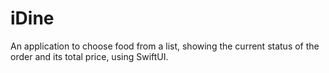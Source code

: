 # iDine
An application to choose food from a list, showing the current status of the order and its total price, using SwiftUI.
